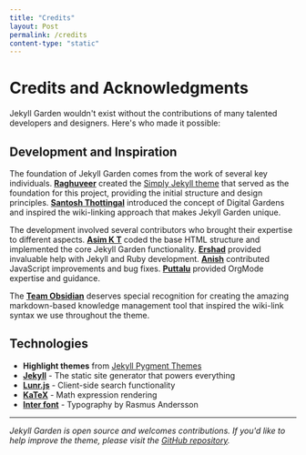 ```yaml
---
title: "Credits"
layout: Post
permalink: /credits
content-type: "static"
---
```


# Credits and Acknowledgments

Jekyll Garden wouldn't exist without the contributions of many talented developers and designers. Here's who made it possible:

## Development and Inspiration

The foundation of Jekyll Garden comes from the work of several key individuals. **[Raghuveer](https://github.com/rgvr)** created the [Simply Jekyll theme](https://github.com/rgvr/simply-jekyll) that served as the foundation for this project, providing the initial structure and design principles. **[Santosh Thottingal](https://github.com/santhoshtr)** introduced the concept of Digital Gardens and inspired the wiki-linking approach that makes Jekyll Garden unique.

The development involved several contributors who brought their expertise to different aspects. **[Asim K T](https://github.com/asimkt)** coded the base HTML structure and implemented the core Jekyll Garden functionality. **[Ershad](https://github.com/ershad)** provided invaluable help with Jekyll and Ruby development. **[Anish](https://github.com/anishsheela)** contributed JavaScript improvements and bug fixes. **[Puttalu](https://github.com/aashiks)** provided OrgMode expertise and guidance.

The **[Team Obsidian](https://obsidian.md/)** deserves special recognition for creating the amazing markdown-based knowledge management tool that inspired the wiki-link syntax we use throughout the theme.

## Technologies

- **Highlight themes** from [Jekyll Pygment Themes](https://github.com/jwarby/jekyll-pygments-themes)
- **[Jekyll](https://jekyllrb.com/)** - The static site generator that powers everything
- **[Lunr.js](https://lunrjs.com/)** - Client-side search functionality
- **[KaTeX](https://katex.org/)** - Math expression rendering
- **[Inter font](https://rsms.me/inter/)** - Typography by Rasmus Andersson

---

*Jekyll Garden is open source and welcomes contributions. If you'd like to help improve the theme, please visit the [GitHub repository](https://github.com/Jekyll-Garden/jekyll-garden.github.io).*